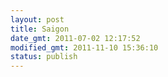 ```yaml
---
layout: post
title: Saigon
date_gmt: 2011-07-02 12:17:52
modified_gmt: 2011-11-10 15:36:10
status: publish
---
```


